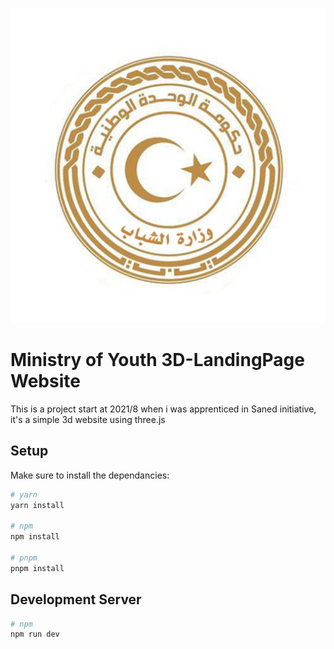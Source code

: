 ![ Ministry of Youth Logo](/static/assets/166094380_102276148634142_7257798866871522282_n.png)
# Ministry of Youth 3D-LandingPage Website


This is a project start at 2021/8 when i was apprenticed in Saned initiative, it's a simple 3d website using three.js

## Setup

Make sure to install the dependancies:

````bash
# yarn
yarn install

# npm
npm install

# pnpm
pnpm install
````

## Development Server
````bash
# npm
npm run dev
````